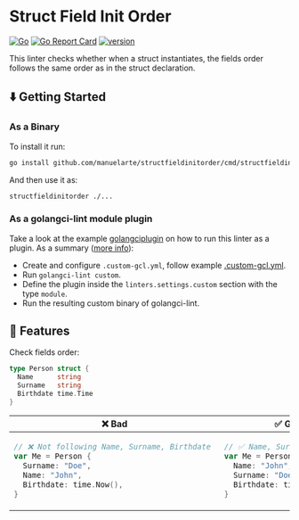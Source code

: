 # Struct Field Init Order

[![Go](https://github.com/manuelarte/structfieldinitorder/actions/workflows/go.yml/badge.svg)](https://github.com/manuelarte/structfieldinitorder/actions/workflows/go.yml)
[![Go Report Card](https://goreportcard.com/badge/github.com/manuelarte/structfieldinitorder)](https://goreportcard.com/report/github.com/manuelarte/structfieldinitorder)
[![version](https://img.shields.io/github/v/release/manuelarte/structfieldinitorder)](https://img.shields.io/github/v/release/manuelarte/structfieldinitorder)

This linter checks whether when a struct instantiates, the fields order follows the same order as in the struct declaration.

## ⬇️  Getting Started

### As a Binary

To install it run:

```bash
go install github.com/manuelarte/structfieldinitorder/cmd/structfieldinitorder@latest
```

And then use it as:

```bash
structfieldinitorder ./...
```

### As a golangci-lint module plugin

Take a look at the example [golangciplugin](./examples/golangciplugin) on how to run this linter as a plugin.
As a summary ([more info](https://golangci-lint.run/plugins/module-plugins)):

+ Create and configure `.custom-gcl.yml`, follow example [.custom-gcl.yml](./examples/golangciplugin/.custom-gcl.yml).
+ Run `golangci-lint custom`.
+ Define the plugin inside the `linters.settings.custom` section with the type `module`.
+ Run the resulting custom binary of golangci-lint.

## 🚀 Features

Check fields order:

```go
type Person struct {
  Name      string
  Surname   string
  Birthdate time.Time
}
```

<table>
<thead><tr><th>❌ Bad</th><th>✅ Good</th></tr></thead>
<tbody>
<tr><td>

```go
// ❌ Not following Name, Surname, Birthdate 
var Me = Person {
  Surname: "Doe",
  Name: "John",
  Birthdate: time.Now(),
}
```

</td><td>

```go
// ✅ Name, Surname, Birthdate
var Me = Person {
  Name: "John",
  Surname: "Doe",
  Birthdate: time.Now(),
}
```

</td></tr>

</tbody>
</table>
